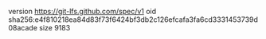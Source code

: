 version https://git-lfs.github.com/spec/v1
oid sha256:e4f810218ea84d83f73f6424bf3db2c126efcafa3fa6cd3331453739d08acade
size 9183

